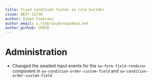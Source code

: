 ```yaml
---
title: Fixed condition fields in rule builder
issue: NEXT-32736
author: Simon Fiebranz
author_email: s.fiebranz@snapadmin.net
author_github: CR0YD
---
```

# Administration
* Changed the awaited input events for the `sw-form-field-renderer` component in `sw-condition-order-custom-field` and `sw-condition-order-custom-field`
